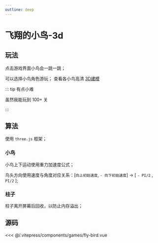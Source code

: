 ```yaml
---
outline: deep
---
```


<script setup>
import Game from "../.vitepress/components/games/fly-bird.vue";
import Game2 from "../.vitepress/components/games/fly-bird-only.vue";
</script>



# 飞翔的小鸟-3d

## 玩法

点击游戏界面小鸟会一跳一跳；

可以选择小鸟角色游玩； 查看各小鸟高清 [3D建模](#小鸟)

::: tip 有点小难

虽然我能玩到 100+ 关

:::

<Game />

## 算法

使用 `three.js` 框架；

### 小鸟

小鸟上下运动使用重力加速度公式；

鸟头方向使用速度与角度对应关系：[`向上初始速度`, `- 向下初始速度`] -> [ `- PI/2` , `PI/2` ];

<Game2 />

### 柱子

柱子离开屏幕后回收，以防止内存溢出；


## 源码

<<< @/.vitepress/components/games/fly-bird.vue
